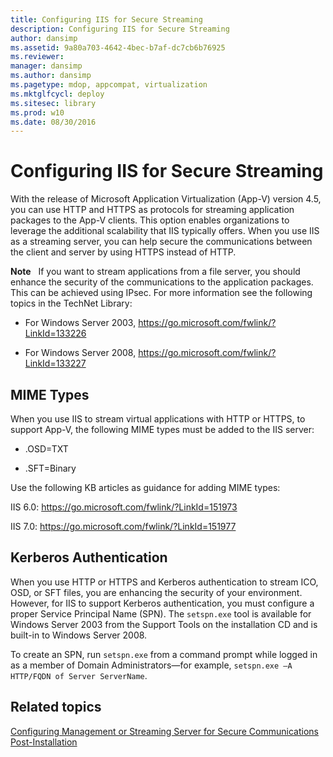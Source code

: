 ```yaml
---
title: Configuring IIS for Secure Streaming
description: Configuring IIS for Secure Streaming
author: dansimp
ms.assetid: 9a80a703-4642-4bec-b7af-dc7cb6b76925
ms.reviewer: 
manager: dansimp
ms.author: dansimp
ms.pagetype: mdop, appcompat, virtualization
ms.mktglfcycl: deploy
ms.sitesec: library
ms.prod: w10
ms.date: 08/30/2016
---
```



# Configuring IIS for Secure Streaming


With the release of Microsoft Application Virtualization (App-V) version 4.5, you can use HTTP and HTTPS as protocols for streaming application packages to the App-V clients. This option enables organizations to leverage the additional scalability that IIS typically offers. When you use IIS as a streaming server, you can help secure the communications between the client and server by using HTTPS instead of HTTP.

**Note**  
If you want to stream applications from a file server, you should enhance the security of the communications to the application packages. This can be achieved using IPsec. For more information see the following topics in the TechNet Library:

-   For Windows Server 2003, <https://go.microsoft.com/fwlink/?LinkId=133226>

-   For Windows Server 2008, <https://go.microsoft.com/fwlink/?LinkId=133227>

 

## MIME Types


When you use IIS to stream virtual applications with HTTP or HTTPS, to support App-V, the following MIME types must be added to the IIS server:

-   .OSD=TXT

-   .SFT=Binary

Use the following KB articles as guidance for adding MIME types:

IIS 6.0: <https://go.microsoft.com/fwlink/?LinkId=151973>

IIS 7.0: <https://go.microsoft.com/fwlink/?LinkId=151977>

## Kerberos Authentication


When you use HTTP or HTTPS and Kerberos authentication to stream ICO, OSD, or SFT files, you are enhancing the security of your environment. However, for IIS to support Kerberos authentication, you must configure a proper Service Principal Name (SPN). The `setspn.exe` tool is available for Windows Server 2003 from the Support Tools on the installation CD and is built-in to Windows Server 2008.

To create an SPN, run `setspn.exe` from a command prompt while logged in as a member of Domain Administrators—for example, `setspn.exe –A HTTP/FQDN of Server ServerName`.

## Related topics


[Configuring Management or Streaming Server for Secure Communications Post-Installation](configuring-management-or-streaming-server-for-secure-communications-post-installation.md)

 

 






